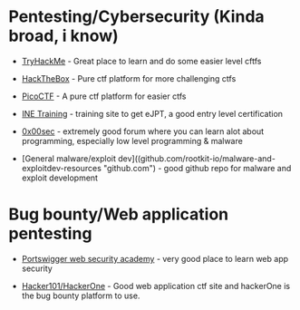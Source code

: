 # Pentesting/Cybersecurity (Kinda broad, i know)
- [TryHackMe](www.tryhackme.com)      - Great place to learn and do some easier level cftfs

- [HackTheBox](www.hackthebox.com)    - Pure ctf platform for more challenging ctfs 

- [PicoCTF](www.picoctf.com "picoctf.com")          - A pure ctf platform for easier ctfs

- [INE Training](www.ine.com "ine.com")         - training site to get eJPT, a good entry level certification

- [0x00sec](www.0x00sec.com "0x00sec.com")              - extremely good forum where you can learn alot about programming, especially low level programming & malware

- [General malware/exploit dev]((github.com/rootkit-io/malware-and-exploitdev-resources "github.com") - good github repo for malware and exploit development


# Bug bounty/Web application pentesting
- [Portswigger web security academy](https://portswigger.net/web-security/learning-path) - very good place to learn web app security

- [Hacker101/HackerOne](hacker101.com/) - Good web application ctf site and hackerOne is the bug bounty platform to use.
